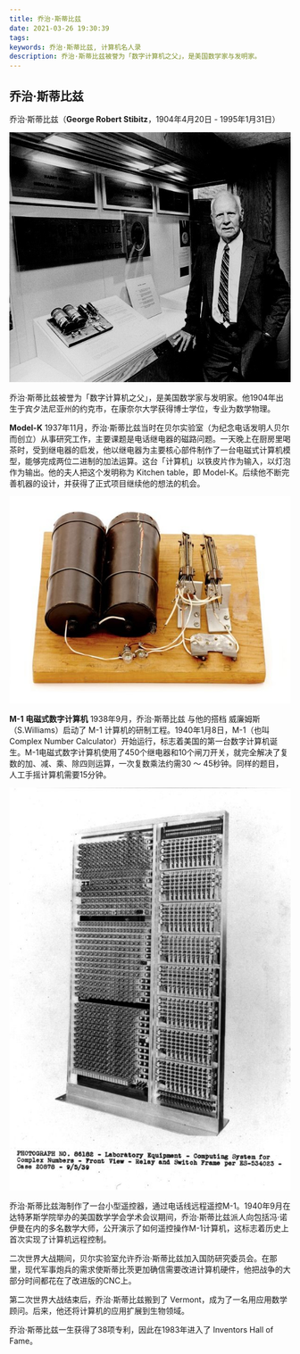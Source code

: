 ```yaml
---
title: 乔治·斯蒂比兹
date: 2021-03-26 19:30:39
tags:
keywords: 乔治·斯蒂比兹, 计算机名人录
description: 乔治·斯蒂比兹被誉为「数字计算机之父」，是美国数学家与发明家。
---
```


## 乔治·斯蒂比兹

乔治·斯蒂比兹（**George Robert Stibitz**，1904年4月20日 - 1995年1月31日）

![img](20210326-cfp-george-stibitz/ee0390_8179a06da2cd458c88389764a8e09396~mv2.jpg)

乔治·斯蒂比兹被誉为「数字计算机之父」，是美国数学家与发明家。他1904年出生于宾夕法尼亚州的约克市，在康奈尔大学获得博士学位，专业为数学物理。

**Model-K** 1937年11月，乔治·斯蒂比兹当时在贝尔实验室（为纪念电话发明人贝尔而创立）从事研究工作，主要课题是电话继电器的磁路问题。一天晚上在厨房里喝茶时，受到继电器的启发，他以继电器为主要核心部件制作了一台电磁式计算机模型，能够完成两位二进制的加法运算。这台「计算机」以铁皮片作为输入，以灯泡作为输出。他的夫人把这个发明称为 Kitchen table，即 Model-K。后续他不断完善机器的设计，并获得了正式项目继续他的想法的机会。

![img](20210326-cfp-george-stibitz/xd127.80p-03-01.jpg)

**M-1 电磁式数字计算机** 1938年9月，乔治·斯蒂比兹 与他的搭档 威廉姆斯（S.Williams）启动了 M-1 计算机的研制工程。1940年1月8日，M-1（也叫Complex Number Calculator）开始运行，标志着美国的第一台数字计算机诞生。M-1电磁式数字计算机使用了450个继电器和10个闸刀开关，就完全解决了复数的加、减、乘、除四则运算，一次复数乘法约需30 ～ 45秒钟。同样的题目，人工手摇计算机需要15分钟。

![img](20210326-cfp-george-stibitz/500004321-03-01.jpg)

乔治·斯蒂比兹海制作了一台小型遥控器，通过电话线远程遥控M-1。1940年9月在达特茅斯学院举办的美国数学学会学术会议期间，乔治·斯蒂比兹派人向包括冯·诺伊曼在内的多名数学大师，公开演示了如何遥控操作M-1计算机，这标志着历史上首次实现了计算机远程控制。

二次世界大战期间，贝尔实验室允许乔治·斯蒂比兹加入国防研究委员会。在那里，现代军事炮兵的需求使斯蒂比茨更加确信需要改进计算机硬件，他把战争的大部分时间都花在了改进版的CNC上。

第二次世界大战结束后，乔治·斯蒂比兹搬到了 Vermont，成为了一名用应用数学顾问。后来，他还将计算机的应用扩展到生物领域。

乔治·斯蒂比兹一生获得了38项专利，因此在1983年进入了 Inventors Hall of Fame。

